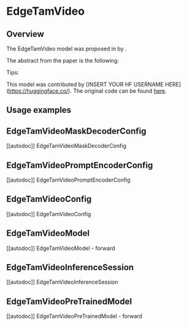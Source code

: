<!--Copyright 2025 the HuggingFace Team. All rights reserved.

Licensed under the Apache License, Version 2.0 (the "License");
you may not use this file except in compliance with the License.
You may obtain a copy of the License at

    http://www.apache.org/licenses/LICENSE-2.0

Unless required by applicable law or agreed to in writing, software
distributed under the License is distributed on an "AS IS" BASIS,
WITHOUT WARRANTIES OR CONDITIONS OF ANY KIND, either express or implied.
See the License for the specific language governing permissions and
limitations under the License.


⚠️ Note that this file is in Markdown but contain specific syntax for our doc-builder (similar to MDX) that may not be rendered properly in your Markdown viewer.

-->


# EdgeTamVideo

## Overview

The EdgeTamVideo model was proposed in [<INSERT PAPER NAME HERE>](<INSERT PAPER LINK HERE>) by <INSERT AUTHORS HERE>.
<INSERT SHORT SUMMARY HERE>

The abstract from the paper is the following:

<INSERT PAPER ABSTRACT HERE>

Tips:

<INSERT TIPS ABOUT MODEL HERE>

This model was contributed by [INSERT YOUR HF USERNAME HERE](https://huggingface.co/<INSERT YOUR HF USERNAME HERE>).
The original code can be found [here](<INSERT LINK TO GITHUB REPO HERE>).

## Usage examples

<INSERT SOME NICE EXAMPLES HERE>

## EdgeTamVideoMaskDecoderConfig

[[autodoc]] EdgeTamVideoMaskDecoderConfig

## EdgeTamVideoPromptEncoderConfig

[[autodoc]] EdgeTamVideoPromptEncoderConfig

## EdgeTamVideoConfig

[[autodoc]] EdgeTamVideoConfig

## EdgeTamVideoModel

[[autodoc]] EdgeTamVideoModel
    - forward

## EdgeTamVideoInferenceSession

[[autodoc]] EdgeTamVideoInferenceSession

## EdgeTamVideoPreTrainedModel

[[autodoc]] EdgeTamVideoPreTrainedModel
    - forward
